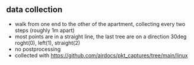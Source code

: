 
## data collection 
  * walk from one end to the other of the apartment, collecting every two steps (roughly 1m apart)
  * most points are in a straight line, the last tree are on a direction 30deg roght(0), left(1), straight(2)
  * no postprocessing 
  * collected with https://github.com/airdocs/pkt_captures/tree/main/linux 
